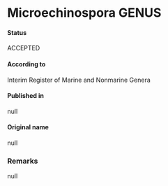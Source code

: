 # Microechinospora GENUS

#### Status
ACCEPTED

#### According to
Interim Register of Marine and Nonmarine Genera

#### Published in
null

#### Original name
null

### Remarks
null